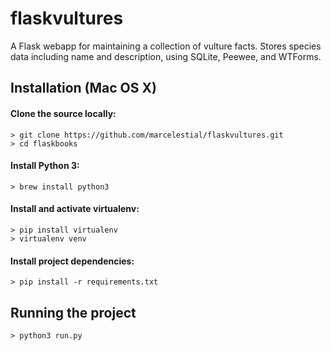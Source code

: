 # flaskvultures
A Flask webapp for maintaining a collection of vulture facts. Stores species data including name and description, using SQLite, Peewee, and WTForms.
## Installation (Mac OS X)
#### Clone the source locally:
```
> git clone https://github.com/marcelestial/flaskvultures.git
> cd flaskbooks
```
#### Install Python 3:
```
> brew install python3
```
#### Install and activate virtualenv:
```
> pip install virtualenv
> virtualenv venv
```
#### Install project dependencies:
```
> pip install -r requirements.txt
```
## Running the project
```
> python3 run.py
```
